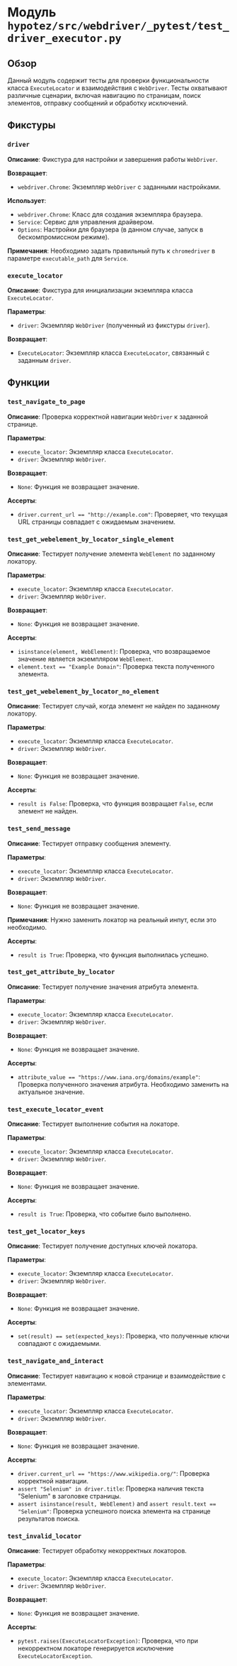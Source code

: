 # Модуль `hypotez/src/webdriver/_pytest/test_driver_executor.py`

## Обзор

Данный модуль содержит тесты для проверки функциональности класса `ExecuteLocator` и взаимодействия с `WebDriver`. Тесты охватывают различные сценарии, включая навигацию по страницам, поиск элементов, отправку сообщений и обработку исключений.

## Фикстуры

### `driver`

**Описание**: Фикстура для настройки и завершения работы `WebDriver`.

**Возвращает**:
- `webdriver.Chrome`: Экземпляр `WebDriver` с заданными настройками.

**Использует**:
- `webdriver.Chrome`: Класс для создания экземпляра браузера.
- `Service`: Сервис для управления драйвером.
- `Options`: Настройки для браузера (в данном случае, запуск в бескомпромиссном режиме).

**Примечания**: Необходимо задать правильный путь к `chromedriver` в параметре `executable_path` для `Service`.


### `execute_locator`

**Описание**: Фикстура для инициализации экземпляра класса `ExecuteLocator`.

**Параметры**:
- `driver`: Экземпляр `WebDriver` (полученный из фикстуры `driver`).

**Возвращает**:
- `ExecuteLocator`: Экземпляр класса `ExecuteLocator`, связанный с заданным `driver`.

## Функции

### `test_navigate_to_page`

**Описание**: Проверка корректной навигации `WebDriver` к заданной странице.

**Параметры**:
- `execute_locator`: Экземпляр класса `ExecuteLocator`.
- `driver`: Экземпляр `WebDriver`.


**Возвращает**:
- `None`: Функция не возвращает значение.


**Ассерты**:
- `driver.current_url == "http://example.com"`: Проверяет, что текущая URL страницы совпадает с ожидаемым значением.


### `test_get_webelement_by_locator_single_element`

**Описание**: Тестирует получение элемента `WebElement` по заданному локатору.

**Параметры**:
- `execute_locator`: Экземпляр класса `ExecuteLocator`.
- `driver`: Экземпляр `WebDriver`.

**Возвращает**:
- `None`: Функция не возвращает значение.

**Ассерты**:
- `isinstance(element, WebElement)`: Проверка, что возвращаемое значение является экземпляром `WebElement`.
- `element.text == "Example Domain"`: Проверка текста полученного элемента.


### `test_get_webelement_by_locator_no_element`

**Описание**: Тестирует случай, когда элемент не найден по заданному локатору.

**Параметры**:
- `execute_locator`: Экземпляр класса `ExecuteLocator`.
- `driver`: Экземпляр `WebDriver`.

**Возвращает**:
- `None`: Функция не возвращает значение.


**Ассерты**:
- `result is False`: Проверка, что функция возвращает `False`, если элемент не найден.


### `test_send_message`

**Описание**: Тестирует отправку сообщения элементу.

**Параметры**:
- `execute_locator`: Экземпляр класса `ExecuteLocator`.
- `driver`: Экземпляр `WebDriver`.

**Возвращает**:
- `None`: Функция не возвращает значение.

**Примечания**: Нужно заменить локатор на реальный инпут, если это необходимо.


**Ассерты**:
- `result is True`: Проверка, что функция выполнилась успешно.


### `test_get_attribute_by_locator`

**Описание**: Тестирует получение значения атрибута элемента.

**Параметры**:
- `execute_locator`: Экземпляр класса `ExecuteLocator`.
- `driver`: Экземпляр `WebDriver`.

**Возвращает**:
- `None`: Функция не возвращает значение.


**Ассерты**:
- `attribute_value == "https://www.iana.org/domains/example"`: Проверка полученного значения атрибута.  Необходимо заменить на актуальное значение.


### `test_execute_locator_event`

**Описание**: Тестирует выполнение события на локаторе.

**Параметры**:
- `execute_locator`: Экземпляр класса `ExecuteLocator`.
- `driver`: Экземпляр `WebDriver`.

**Возвращает**:
- `None`: Функция не возвращает значение.


**Ассерты**:
- `result is True`: Проверка, что событие было выполнено.


### `test_get_locator_keys`

**Описание**: Тестирует получение доступных ключей локатора.

**Параметры**:
- `execute_locator`: Экземпляр класса `ExecuteLocator`.
- `driver`: Экземпляр `WebDriver`.

**Возвращает**:
- `None`: Функция не возвращает значение.


**Ассерты**:
- `set(result) == set(expected_keys)`: Проверка, что полученные ключи совпадают с ожидаемыми.


### `test_navigate_and_interact`

**Описание**: Тестирует навигацию к новой странице и взаимодействие с элементами.

**Параметры**:
- `execute_locator`: Экземпляр класса `ExecuteLocator`.
- `driver`: Экземпляр `WebDriver`.

**Возвращает**:
- `None`: Функция не возвращает значение.


**Ассерты**:
- `driver.current_url == "https://www.wikipedia.org/"`: Проверка корректной навигации.
- `assert "Selenium" in driver.title`: Проверка наличия текста "Selenium" в заголовке страницы.
- `assert isinstance(result, WebElement)` and `assert result.text == "Selenium"`: Проверка успешного поиска элемента на странице результатов поиска.


### `test_invalid_locator`

**Описание**: Тестирует обработку некорректных локаторов.

**Параметры**:
- `execute_locator`: Экземпляр класса `ExecuteLocator`.
- `driver`: Экземпляр `WebDriver`.

**Возвращает**:
- `None`: Функция не возвращает значение.

**Ассерты**:
- `pytest.raises(ExecuteLocatorException)`: Проверка, что при некорректном локаторе генерируется исключение `ExecuteLocatorException`.